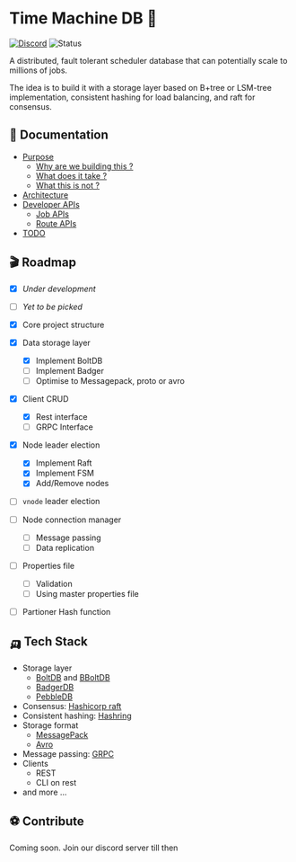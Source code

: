# Time Machine DB 🐓
[![Discord](https://img.shields.io/badge/Discord-%235865F2.svg?style=for-the-badge&logo=discord&logoColor=white)](https://discord.gg/pDGNPj3dTM) 
![Status](https://img.shields.io/badge/Status-Ideation-ffb3ff?style=for-the-badge)

A distributed, fault tolerant scheduler database that can potentially scale to millions of jobs. 

The idea is to build it with a storage layer based on B+tree or LSM-tree implementation, consistent hashing for load balancing, and raft for consensus.

## 🧬 Documentation
- [Purpose](./docs/Purpose.md)
    - [Why are we building this ?](./docs/Purpose.md#-why-are-we-building-this)
    - [What does it take ?](./docs/Purpose.md#-what-does-it-take)
    - [What this is not ?](./docs/Purpose.md#-what-this-is-not)
- [Architecture](./docs/Architecture.md)
- [Developer APIs](./docs/DevAPI.md)
    - [Job APIs](./docs/DevAPI.md#-job-apis)
    - [Route APIs](./docs/DevAPI.md#-route-apis)
- [TODO](./docs/TODO.md)

## 🎬 Roadmap
- [x] *Under development*
- [ ] *Yet to be picked*


- [x] Core project structure
- [x] Data storage layer
    - [x] Implement BoltDB
    - [ ] Implement Badger
    - [ ] Optimise to Messagepack, proto or avro
- [x] Client CRUD
    - [x] Rest interface
    - [ ] GRPC Interface
- [x] Node leader election
    - [x] Implement Raft
    - [x] Implement FSM
    - [x] Add/Remove nodes
- [ ] `vnode` leader election
- [ ] Node connection manager
    - [ ] Message passing
    - [ ] Data replication
- [ ] Properties file
    - [ ] Validation
    - [ ] Using master properties file
- [ ] Partioner Hash function

## 🛺 Tech Stack
* Storage layer
    * [BoltDB](https://github.com/boltdb/bolt) and [BBoltDB](https://github.com/etcd-io/bbolt)
    * [BadgerDB](https://github.com/dgraph-io/badger)
    * [PebbleDB](https://github.com/cockroachdb/pebble)
* Consensus: [Hashicorp raft](https://github.com/hashicorp/raft)
* Consistent hashing: [Hashring](https://github.com/serialx/hashring)
* Storage format
    * [MessagePack](https://github.com/vmihailenco/msgpack)
    * [Avro](https://github.com/hamba/avro)
* Message passing: [GRPC](https://github.com/grpc/grpc-go)
* Clients
    * REST
    * CLI on rest
* and more ...

## ⚽ Contribute
Coming soon. Join our discord server till then